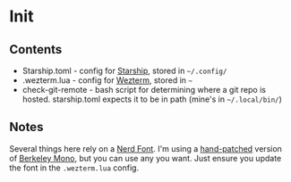 # Init

## Contents

* Starship.toml - config for [Starship](https://starship.rs), stored in `~/.config/`
* .wezterm.lua - config for [Wezterm](https://wezfurlong.org/wezterm/index.html), stored in `~`
* check-git-remote - bash script for determining where a git repo is hosted. starship.toml expects it to be in path (mine's in `~/.local/bin/`)

## Notes
Several things here rely on a [Nerd Font](https://www.nerdfonts.com/). I'm using a [hand-patched](https://tech.serhatteker.com/post/2023-04/patch-berkeley-mono-font-with-nerd-fonts/) version of [Berkeley Mono](https://berkeleygraphics.com/typefaces/berkeley-mono/), but you can use any you want. Just ensure you update the font in the `.wezterm.lua` config. 
